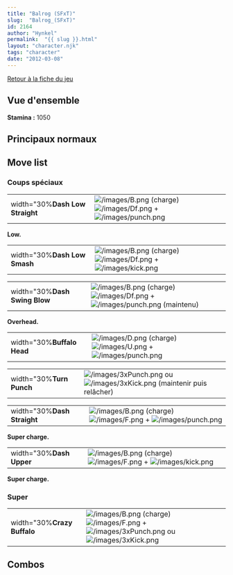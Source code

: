 ```yaml
---
title: "Balrog (SFxT)"
slug:  "Balrog_(SFxT)"
id: 2164
author: "Hynkel"
permalink:  "{{ slug }}.html"
layout: "character.njk"
tags: "character"
date: "2012-03-08"
---
```


[Retour à la fiche du jeu](Street_Fighter_x_Tekken "wikilink")

## Vue d'ensemble

**Stamina :** 1050

## Principaux normaux

## Move list

### Coups spéciaux

|                                 |                                                                                                                               |
|---------------------------------|-------------------------------------------------------------------------------------------------------------------------------|
| width="30%**Dash Low Straight** | ![](/images/B.png "/images/B.png") (charge) ![](/images/Df.png "/images/Df.png") + ![](/images/punch.png "/images/punch.png") |

**Low.**

|                              |                                                                                                                             |
|------------------------------|-----------------------------------------------------------------------------------------------------------------------------|
| width="30%**Dash Low Smash** | ![](/images/B.png "/images/B.png") (charge) ![](/images/Df.png "/images/Df.png") + ![](/images/kick.png "/images/kick.png") |

|                               |                                                                                                                                          |
|-------------------------------|------------------------------------------------------------------------------------------------------------------------------------------|
| width="30%**Dash Swing Blow** | ![](/images/B.png "/images/B.png") (charge) ![](/images/Df.png "/images/Df.png") + ![](/images/punch.png "/images/punch.png") (maintenu) |

**Overhead.**

|                            |                                                                                                                             |
|----------------------------|-----------------------------------------------------------------------------------------------------------------------------|
| width="30%**Buffalo Head** | ![](/images/D.png "/images/D.png") (charge) ![](/images/U.png "/images/U.png") + ![](/images/punch.png "/images/punch.png") |

|                          |                                                                                                                          |
|--------------------------|--------------------------------------------------------------------------------------------------------------------------|
| width="30%**Turn Punch** | ![](/images/3xPunch.png "/images/3xPunch.png") ou ![](/images/3xKick.png "/images/3xKick.png") (maintenir puis relâcher) |

|                             |                                                                                                                             |
|-----------------------------|-----------------------------------------------------------------------------------------------------------------------------|
| width="30%**Dash Straight** | ![](/images/B.png "/images/B.png") (charge) ![](/images/F.png "/images/F.png") + ![](/images/punch.png "/images/punch.png") |

**Super charge.**

|                          |                                                                                                                           |
|--------------------------|---------------------------------------------------------------------------------------------------------------------------|
| width="30%**Dash Upper** | ![](/images/B.png "/images/B.png") (charge) ![](/images/F.png "/images/F.png") + ![](/images/kick.png "/images/kick.png") |

**Super charge.**

### Super

|                             |                                                                                                                                                                                 |
|-----------------------------|---------------------------------------------------------------------------------------------------------------------------------------------------------------------------------|
| width="30%**Crazy Buffalo** | ![](/images/B.png "/images/B.png") (charge) ![](/images/F.png "/images/F.png") + ![](/images/3xPunch.png "/images/3xPunch.png") ou ![](/images/3xKick.png "/images/3xKick.png") |

## Combos
